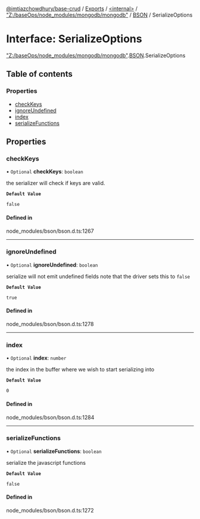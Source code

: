 [@imtiazchowdhury/base-crud](../README.md) / [Exports](../modules.md) / [\<internal\>](../modules/internal_.md) / ["Z:/baseOps/node\_modules/mongodb/mongodb"](../modules/internal_._Z__baseOps_node_modules_mongodb_mongodb_.md) / [BSON](../modules/internal_._Z__baseOps_node_modules_mongodb_mongodb_.BSON.md) / SerializeOptions

# Interface: SerializeOptions

["Z:/baseOps/node\_modules/mongodb/mongodb"](../modules/internal_._Z__baseOps_node_modules_mongodb_mongodb_.md).[BSON](../modules/internal_._Z__baseOps_node_modules_mongodb_mongodb_.BSON.md).SerializeOptions

## Table of contents

### Properties

- [checkKeys](internal_._Z__baseOps_node_modules_mongodb_mongodb_.BSON.SerializeOptions.md#checkkeys)
- [ignoreUndefined](internal_._Z__baseOps_node_modules_mongodb_mongodb_.BSON.SerializeOptions.md#ignoreundefined)
- [index](internal_._Z__baseOps_node_modules_mongodb_mongodb_.BSON.SerializeOptions.md#index)
- [serializeFunctions](internal_._Z__baseOps_node_modules_mongodb_mongodb_.BSON.SerializeOptions.md#serializefunctions)

## Properties

### checkKeys

• `Optional` **checkKeys**: `boolean`

the serializer will check if keys are valid.

**`Default Value`**

`false`

#### Defined in

node_modules/bson/bson.d.ts:1267

___

### ignoreUndefined

• `Optional` **ignoreUndefined**: `boolean`

serialize will not emit undefined fields
note that the driver sets this to `false`

**`Default Value`**

`true`

#### Defined in

node_modules/bson/bson.d.ts:1278

___

### index

• `Optional` **index**: `number`

the index in the buffer where we wish to start serializing into

**`Default Value`**

`0`

#### Defined in

node_modules/bson/bson.d.ts:1284

___

### serializeFunctions

• `Optional` **serializeFunctions**: `boolean`

serialize the javascript functions

**`Default Value`**

`false`

#### Defined in

node_modules/bson/bson.d.ts:1272

